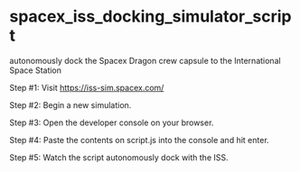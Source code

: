 # spacex_iss_docking_simulator_script

autonomously dock the Spacex Dragon crew capsule to the International Space Station

Step #1:
Visit https://iss-sim.spacex.com/

Step #2:
Begin a new simulation.

Step #3:
Open the developer console on your browser.

Step #4:
Paste the contents on script.js into the console and hit enter.

Step #5:
Watch the script autonomously dock with the ISS.
